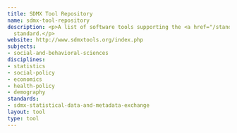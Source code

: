 ```yaml
---
title: SDMX Tool Repository
name: sdmx-tool-repository
description: <p>A list of software tools supporting the <a href="/standards/sdmx-statistical-data-and-metadata-exchange.html">SDMX</a>
  standard.</p>
website: http://www.sdmxtools.org/index.php
subjects:
- social-and-behavioral-sciences
disciplines:
- statistics
- social-policy
- economics
- health-policy
- demography
standards:
- sdmx-statistical-data-and-metadata-exchange
layout: tool
type: tool
---
```


